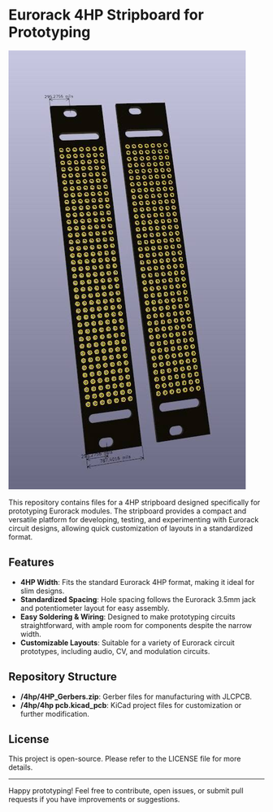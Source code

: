 # Eurorack 4HP Stripboard for Prototyping

![Eurorack 4HP Stripboard](./images/4hp.jpg)

This repository contains files for a 4HP stripboard designed specifically for prototyping Eurorack modules. The stripboard provides a compact and versatile platform for developing, testing, and experimenting with Eurorack circuit designs, allowing quick customization of layouts in a standardized format.

## Features

- **4HP Width**: Fits the standard Eurorack 4HP format, making it ideal for slim designs.
- **Standardized Spacing**: Hole spacing follows the Eurorack 3.5mm jack and potentiometer layout for easy assembly.
- **Easy Soldering & Wiring**: Designed to make prototyping circuits straightforward, with ample room for components despite the narrow width.
- **Customizable Layouts**: Suitable for a variety of Eurorack circuit prototypes, including audio, CV, and modulation circuits.

## Repository Structure

- **/4hp/4HP_Gerbers.zip**: Gerber files for manufacturing with JLCPCB.
- **/4hp/4hp pcb.kicad_pcb**: KiCad project files for customization or further modification.

## License

This project is open-source. Please refer to the LICENSE file for more details.

---

Happy prototyping! Feel free to contribute, open issues, or submit pull requests if you have improvements or suggestions.
